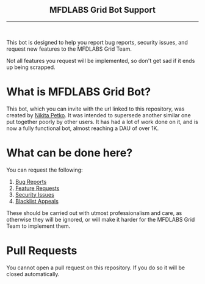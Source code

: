 <h2 align="center"><b>MFDLABS Grid Bot Support</b></h2>
<hr />
<br />

This bot is designed to help you report bug reports, security issues, and request new features to the MFDLABS Grid Team.


Not all features you request will be implemented, so don't get sad if it ends up being scrapped.

# What is MFDLABS Grid Bot?

This bot, which you can invite with the url linked to this repository, was created by [Nikita Petko](https://github.com/nkpetko). It was intended to supersede another similar one put together poorly by other users.
It has had a lot of work done on it, and is now a fully functional bot, almost reaching a DAU of over 1K.

# What can be done here?

You can request the following: 
1. [Bug Reports](https://github.com/mfdlabs/grid-bot-support/issues/new?assignees=mfdlabs-ops&labels=Bug+Report%2CRequires+Review%2CBacklogged&template=bug_report.yml&title=%5BBug%5D%3A+)
2. [Feature Requests](https://github.com/mfdlabs/grid-bot-support/issues/new?assignees=mfdlabs-ops&labels=Feature+Request%2CEnhancement%2CRequires+Review%2CBacklogged&template=feature_request.yml&title=%5BFeature%5D%3A+)
3. [Security Issues](https://github.com/mfdlabs/grid-bot-support/issues/new?assignees=mfdlabs-ops%2Cmfdlabs-sec-ops&labels=Bug+Report%2CSecurity+Vulnerability%2CMission+Critical%2CRequires+Review%2CBacklogged&template=security_vulnerabilty.yml&title=%5BVulnerability%5D%3A+)
4. [Blacklist Appeals](https://github.com/mfdlabs/grid-bot-support/issues/new?assignees=mfdlabs-ops%2Cmfdlabs-sec-ops&labels=Appeal%2CRequires+Review%2CBacklogged&template=blacklist_appeal.yml&title=%5BAppeal%5D%3A+)

These should be carried out with utmost professionalism and care, as otherwise they will be ignored, or will make it harder for the MFDLABS Grid Team to implement them.

# Pull Requests

You cannot open a pull request on this repository. If you do so it will be closed automatically.
